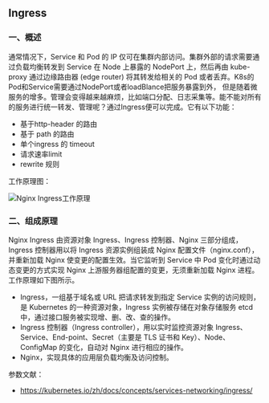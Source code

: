 ## Ingress

### 一、概述

通常情况下，Service 和 Pod 的 IP 仅可在集群内部访问。集群外部的请求需要通过负载均衡转发到 Service 在 Node 上暴露的 NodePort 上，然后再由 kube-proxy 通过边缘路由器 (edge router) 将其转发给相关的 Pod 或者丢弃。K8s的Pod和Service需要通过NodePort或者loadBlance把服务暴露到外， 但是随着微服务的增多。管理会变得越来越麻烦，比如端口分配、日志采集等。能不能对所有的服务进行统一转发、管理呢？通过Ingress便可以完成。它有以下功能：

- 基于http-header 的路由
- 基于 path 的路由
- 单个ingress 的 timeout
- 请求速率limit
- rewrite 规则

工作原理图：

![Nginx Ingress工作原理](..\..\images\041\8-200910161P9135.gif)



### 二、组成原理

Nginx Ingress 由资源对象 Ingress、Ingress 控制器、Nginx 三部分组成，Ingress 控制器用以将 Ingress 资源实例组装成 Nginx 配置文件（nginx.conf），并重新加载 Nginx 使变更的配置生效。当它监听到 Service 中 Pod 变化时通过动态变更的方式实现 Nginx 上游服务器组配置的变更，无须重新加载 Nginx 进程。工作原理如下图所示。

- Ingress，一组基于域名或 URL 把请求转发到指定 Service 实例的访问规则，是 Kubernetes 的一种资源对象，Ingress 实例被存储在对象存储服务 etcd 中，通过接口服务被实现增、删、改、查的操作。
- Ingress 控制器（Ingress controller），用以实时监控资源对象 Ingress、Service、End-point、Secret（主要是 TLS 证书和 Key）、Node、ConfigMap 的变化，自动对 Nginx 进行相应的操作。
- Nginx，实现具体的应用层负载均衡及访问控制。



参数文献：

- https://kubernetes.io/zh/docs/concepts/services-networking/ingress/